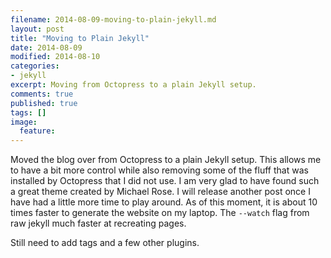 ```yaml
---
filename: 2014-08-09-moving-to-plain-jekyll.md
layout: post
title: "Moving to Plain Jekyll"
date: 2014-08-09
modified: 2014-08-10
categories: 
- jekyll
excerpt: Moving from Octopress to a plain Jekyll setup.
comments: true
published: true
tags: []
image:
  feature:
---
```


Moved the blog over from Octopress to a plain Jekyll setup. This allows me to have a bit more control while also removing some of the fluff that was installed by Octopress that I did not use. I am very glad to have found such a great theme created by Michael Rose. I will release another post once I have had a little more time to play around. As of this moment, it is about 10 times faster to generate the website on my laptop. The ``--watch`` flag from raw jekyll much faster at recreating pages.

Still need to add tags and a few other plugins.
